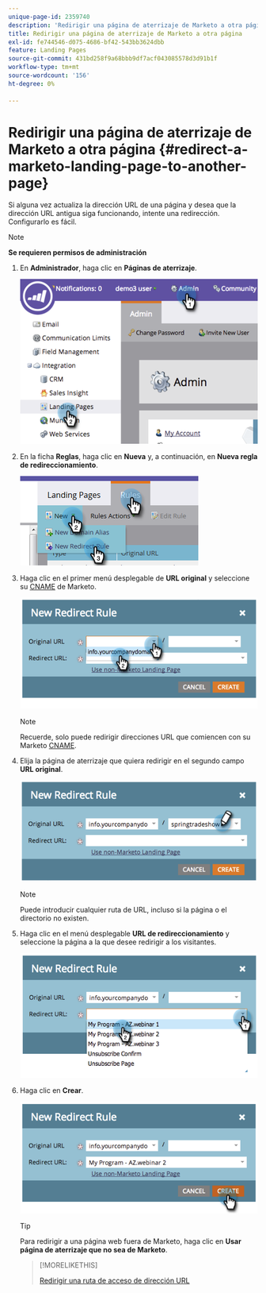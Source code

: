 ```yaml
---
unique-page-id: 2359740
description: 'Redirigir una página de aterrizaje de Marketo a otra página: documentación de Marketo'
title: Redirigir una página de aterrizaje de Marketo a otra página
exl-id: fe744546-d075-4686-bf42-543bb3624dbb
feature: Landing Pages
source-git-commit: 431bd258f9a68bbb9df7acf043085578d3d91b1f
workflow-type: tm+mt
source-wordcount: '156'
ht-degree: 0%

---
```


# Redirigir una página de aterrizaje de Marketo a otra página {#redirect-a-marketo-landing-page-to-another-page}

Si alguna vez actualiza la dirección URL de una página y desea que la dirección URL antigua siga funcionando, intente una redirección. Configurarlo es fácil.

>[!NOTE]
>
>**Se requieren permisos de administración**

1. En **Administrador**, haga clic en **Páginas de aterrizaje**.

   ![](assets/image2014-9-25-15-3a43-3a39.png)

1. En la ficha **Reglas**, haga clic en **Nueva** y, a continuación, en **Nueva regla de redireccionamiento**.

   ![](assets/two-1.png)

1. Haga clic en el primer menú desplegable de **URL original** y seleccione su [CNAME](/help/marketo/product-docs/demand-generation/landing-pages/landing-page-actions/customize-your-landing-page-urls-with-a-cname.md) de Marketo.

   ![](assets/image2014-9-25-15-3a46-3a20.png)

   >[!NOTE]
   >
   >Recuerde, solo puede redirigir direcciones URL que comiencen con su Marketo [CNAME](/help/marketo/product-docs/demand-generation/landing-pages/landing-page-actions/customize-your-landing-page-urls-with-a-cname.md).

1. Elija la página de aterrizaje que quiera redirigir en el segundo campo **URL original**.

   ![](assets/image2014-9-25-15-3a47-3a20.png)

   >[!NOTE]
   >
   >Puede introducir cualquier ruta de URL, incluso si la página o el directorio no existen.

1. Haga clic en el menú desplegable **URL de redireccionamiento** y seleccione la página a la que desee redirigir a los visitantes.

   ![](assets/image2014-9-25-15-3a47-3a53.png)

1. Haga clic en **Crear**.

   ![](assets/image2014-9-25-15-3a48-3a5.png)

   >[!TIP]
   >
   >Para redirigir a una página web fuera de Marketo, haga clic en **Usar página de aterrizaje que no sea de Marketo**.

   >[!MORELIKETHIS]
   >
   >[Redirigir una ruta de acceso de dirección URL](/help/marketo/product-docs/demand-generation/landing-pages/personalizing-landing-pages/redirect-a-url-path.md)
